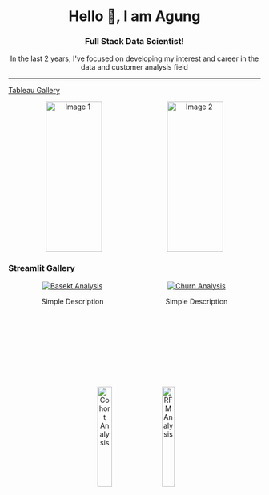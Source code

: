 <div align="center"><h1>Hello 👋, I am Agung</h1></div>

<div align="center"><h3>Full Stack Data Scientist!</h3></div>
<div align="center">In the last 2 years, I've focused on developing my interest and career in the data and customer analysis field</div>

<hr>

[Tableau Gallery](https://public.tableau.com/app/profile/agung.maulana6062/vizzes)
<div align="center" style="display: flex; justify-content: center; gap: 10px; max-width: 100%; margin: 10px;">
  <img src="https://github.com/Agungvpzz/Agungvpzz/assets/48642326/19d275a1-3fb3-4a0a-a764-a377bc9d4eed" alt="Image 1" style="width: 48%; height: 300px;" />
  <img src="https://github.com/Agungvpzz/Agungvpzz/assets/48642326/d091f25a-7ebe-4063-aa97-f41b7d3b4c13" alt="Image 2" style="width: 48%; height: 300px;" />  
</div>

<h3>Streamlit Gallery</h3>
<div align="center" style="display: flex; justify-content: center; gap: 30px; max-width: 100%; margin: 10px;">
  <div style="width: 45%; height: 200px;">
    <a href="https://basket-analysis.streamlit.app/" target="_blank">
      <img src="https://github.com/Agungvpzz/Agungvpzz/assets/48642326/9782ce0b-aa94-4eff-a8dd-a9a91ff5f29d" alt="Basekt Analysis"/>
    </a>
    <p>Simple Description</p>
  </div>
  <div style="width: 45%; height: 200px;">
    <a href="https://customer-churn-analysis.streamlit.app/" target="_blank">
      <img src="https://github.com/Agungvpzz/Agungvpzz/assets/48642326/c707b83b-1f98-4b57-877a-ac078bfc23c8" alt="Churn Analysis"/>
    </a>
    <p>Simple Description</p>
  </div>
</div>
<div align="center" style="display: flex; justify-content: center; gap: 10px; max-width: 100%; margin: 10px;">
  <a href="https://cohort-analysis.streamlit.app/" target="_blank">
    <img src="https://github.com/Agungvpzz/Agungvpzz/assets/48642326/2e776527-760c-4d32-ab32-b5761ab50708" alt="Cohort Analysis" style="width: 48%; height: 200px;"/>
  </a>
  <a href="https://rfm-analysis.streamlit.app/" target="_blank">
    <img src="https://github.com/Agungvpzz/Agungvpzz/assets/48642326/6a6b8aeb-5317-4f36-bbc7-7f46a22c853e" alt="RFM Analysis" style="width: 48%; height: 200px;"/>
  </a>
</div>
